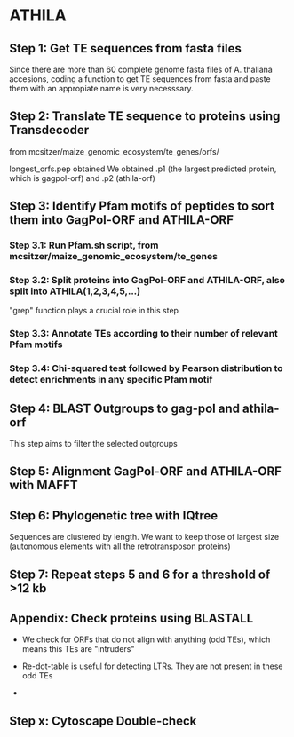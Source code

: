 # ATHILA
## Step 1: Get TE sequences from fasta files
Since there are more than 60 complete genome fasta files of A. thaliana accesions, coding a function to get TE sequences from fasta and paste them with an appropiate name is very necesssary.


## Step 2: Translate TE sequence to proteins using Transdecoder
from mcsitzer/maize_genomic_ecosystem/te_genes/orfs/

longest_orfs.pep obtained
We obtained .p1 (the largest predicted protein, which is gagpol-orf) and .p2 (athila-orf)

  
## Step 3: Identify Pfam motifs of peptides to sort them into GagPol-ORF and ATHILA-ORF
   ### Step 3.1: Run Pfam.sh script, from mcsitzer/maize_genomic_ecosystem/te_genes
   ### Step 3.2: Split proteins into GagPol-ORF and ATHILA-ORF, also split into ATHILA(1,2,3,4,5,...)
"grep" function plays a crucial role in this step
   ### Step 3.3: Annotate TEs according to their number of relevant Pfam motifs
   ### Step 3.4: Chi-squared test followed by Pearson distribution to detect enrichments in any specific Pfam motif

## Step 4: BLAST Outgroups to gag-pol and athila-orf
This step aims to filter the selected outgroups

## Step 5: Alignment GagPol-ORF and ATHILA-ORF with MAFFT
## Step 6: Phylogenetic tree with IQtree
Sequences are clustered by length. We want to keep those of largest size (autonomous elements with all the retrotransposon proteins)
## Step 7: Repeat steps 5 and 6 for a threshold of >12 kb

## Appendix: Check proteins using BLASTALL
- We check for ORFs that do not align with anything (odd TEs), which means this TEs are "intruders"

- Re-dot-table is useful for detecting LTRs. They are not present in these odd TEs
- 
## Step x: Cytoscape Double-check

